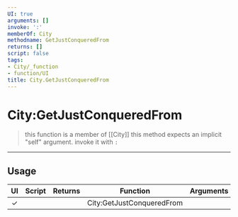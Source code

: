 ```yaml
---
UI: true
arguments: []
invoke: ':'
memberOf: City
methodname: GetJustConqueredFrom
returns: []
script: false
tags:
- City/_function
- function/UI
title: City.GetJustConqueredFrom
---
```

# City:GetJustConqueredFrom
> this function is a member of [[City]]
> this method expects an implicit "self" argument. invoke it with `:`
-----
## Usage
|  UI | Script | Returns | Function | Arguments |
|:---:|:------:|-------:|:--------:|:---------|
|✓| ||City:GetJustConqueredFrom||
